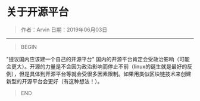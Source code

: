 # 关于开源平台

> 作者：Arvin 日期：2019年06月03日

----------------------

> BEGIN

"提议国内应该建一个自己的开源平台"  国内的开源平台肯定会受政治影响（可能会更大）。开源的力量是不会因为政治影响而停止不前（linux的诞生就是最好的反例），但是具体到开源平台等就会受很多因素限制。如果用类似区块链技术来创建新型的开源平台会更好（有这种想法！）。

> END


